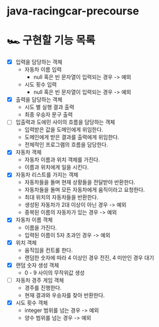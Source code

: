 # java-racingcar-precourse

# 🏎️ 구현할 기능 목록

- [x] 입력을 담당하는 객체
    - 자동차 이름 입력
        - null 혹은 빈 문자열이 입력되는 경우 -> 예외
    - 시도 횟수 입력
        - null 혹은 빈 문자열이 입력되는 경우 -> 예외
- [x] 출력을 담당하는 객체
    - 시도 별 실행 결과 출력
    - 최종 우승자 문구 출력
- [ ] 입출력과 도에민 사이의 흐름을 담당하는 객체
    - 입력받은 값을 도메인에게 위임한다.
    - 도메인에게 받은 결과를 출력에게 위임한다.
    - 전체적인 프로그램의 흐름을 담당한다.
- [x] 자동차 객체
    - 자동차 이름과 위치 객체를 가진다.
    - 이름과 위치에게 일을 시킨다.
- [x] 자동차 리스트를 가지는 객체
    - 자동차들을 돌며 현재 상황들을 전달받아 반환한다.
    - 자동차들을 돌며 모든 자동차에게 움직이라고 요청한다.
    - 최대 위치의 자동차들을 반환한다.
    - 생성된 자동차가 2대 이상이 아닌 경우 -> 예외
    - 중복된 이름의 자동차가 있는 경우 -> 예외
- [x] 자동차 이름 객체
    - 이름을 가진다.
    - 입력된 이름이 5자 초과인 경우 -> 예외
- [x] 위치 객체
    - 움직임을 컨트롤 한다.
    - 랜덤한 숫자에 따라 4 이상인 경우 전진, 4 미만인 경우 대기
- [x] 랜덤 숫자 생성 객체
    - 0 - 9 사이의 무작위값 생성
- [ ] 자동차 경주 게임 객체
    - 경주를 진행한다.
    - 현재 결과와 우승자를 찾아 반환한다.
- [x] 시도 횟수 객체
    - integer 범위를 넘는 경우 -> 예외
    - 양수 범위를 넘는 경우 -> 예외
